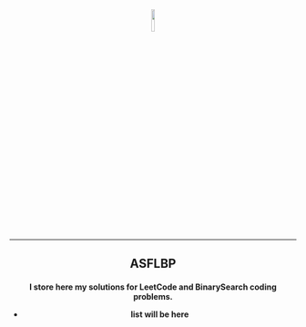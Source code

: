 <div align="center" width="100%">  
  <img src="https://media.giphy.com/media/ln7z2eWriiQAllfVcn/giphy.gif?cid=ecf05e473b12d5x8tal0iejkmkf5g4wboegjy4l5l29vrlsd&rid=giphy.gif&ct=s" width="10%" height="10%" >
</div>
<hr>
<div align="center">
  <h2 align="center">ASFLBP</h2>
  <h4 align="center">I store here my solutions for LeetCode and BinarySearch coding problems.</p>
  <ul>
    <li>list will be here</li>
  </ul>
</div>
